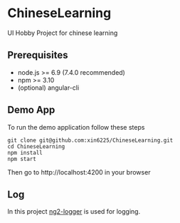 # ChineseLearning

UI Hobby Project for chinese learning


## Prerequisites
* node.js >= 6.9 (7.4.0 recommended)
* npm >= 3.10
* (optional) angular-cli 


## Demo App
To run the demo application follow these steps
```
git clone git@github.com:xin6225/ChineseLearning.git
cd ChineseLearning
npm install
npm start
```
Then go to http://localhost:4200 in your browser


## Log
In this project [ng2-logger](https://github.com/darekf77/ng2-logger) is used for logging. 
 